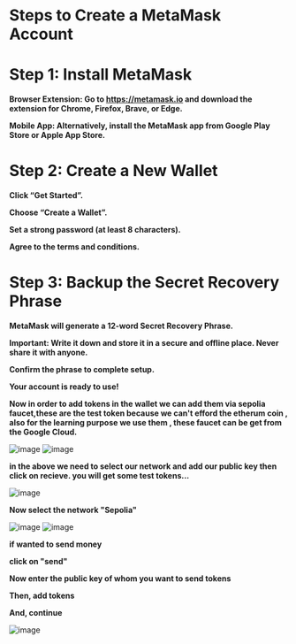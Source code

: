 # **Steps to Create a MetaMask Account**

# **Step 1: Install MetaMask**

**Browser Extension: Go to https://metamask.io and download the extension for Chrome, Firefox, Brave, or Edge.**

**Mobile App: Alternatively, install the MetaMask app from Google Play Store or Apple App Store.**


# **Step 2: Create a New Wallet**

**Click “Get Started”.**

**Choose “Create a Wallet”.**

**Set a strong password (at least 8 characters).**

**Agree to the terms and conditions.**

# **Step 3: Backup the Secret Recovery Phrase**

**MetaMask will generate a 12-word Secret Recovery Phrase.**

**Important: Write it down and store it in a secure and offline place. Never share it with anyone.**

**Confirm the phrase to complete setup.**

**Your account is ready to use!**

**Now in order to add tokens in the wallet we can add them via sepolia faucet,these are the test token because we can't efford the etherum coin , also for the learning purpose we use them , these faucet can be get from the Google Cloud.**

![image](https://github.com/user-attachments/assets/55cbb314-6d39-4280-bf16-c73dbdc67a4a)
![image](https://github.com/user-attachments/assets/7dcdab82-2b40-40d1-a71f-167e15b89e1c)

**in the above we need to select our network and add our public key then click on recieve.
you will get some test tokens...**

![image](https://github.com/user-attachments/assets/2c68d1b6-75dd-4c76-9970-4e3a03c52529)

**Now select the network "Sepolia"**

![image](https://github.com/user-attachments/assets/3ad704bf-a0b4-4381-8589-726473393c76)
![image](https://github.com/user-attachments/assets/27f2b3d2-017c-4d41-a396-75462ceaa306)

**if wanted to send money**


**click on "send"**


**Now enter the public key of whom you want to send tokens**


**Then, add tokens**


**And, continue**


![image](https://github.com/user-attachments/assets/4e01ad3f-8cb5-41bc-aae9-0143f9a61d6c)








